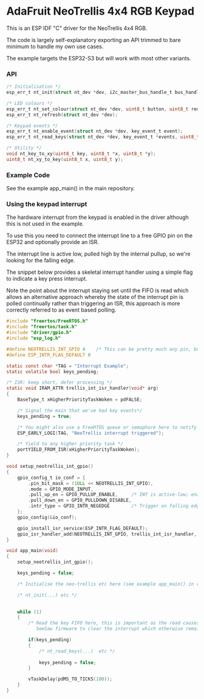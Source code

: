 # AdaFruit NeoTrellis 4x4 RGB Keypad

This is an ESP IDF "C" driver for the NeoTrellis 4x4 RGB.  

The code is largely self-explanatory exporting an API trimmed to bare minimum to handle my own use cases. 

The example targets the ESP32-S3 but will work with most other variants.

### API 

```c
/* Initialisation */
esp_err_t nt_init(struct nt_dev *dev, i2c_master_bus_handle_t bus_handle, uint8_t i2c_address);

/* LED colours */
esp_err_t nt_set_colour(struct nt_dev *dev, uint8_t button, uint8_t red, uint8_t green, uint8_t blue, uint8_t brightness);
esp_err_t nt_refresh(struct nt_dev *dev);

/* Keypad events */
esp_err_t nt_enable_event(struct nt_dev *dev, key_event_t event);
esp_err_t nt_read_keys(struct nt_dev *dev, key_event_t *events, uint8_t *count);

/* Utility */
void nt_key_to_xy(uint8_t key, uint8_t *x, uint8_t *y);
uint8_t nt_xy_to_key(uint8_t x, uint8_t y);
```
### Example Code
See the example app_main() in the main repository. 

### Using the keypad interrupt
The hardware interrupt from the keypad is enabled in the driver although this is not used in the example.  

To use this you need to connect the interrupt line to a free GPIO pin on the ESP32 and optionally provide an ISR.

The interrupt line is active low, pulled high by the internal pullup, so we're looking for the falling edge.

The snippet below provides a skeletal interrupt handler using a simple flag to indicate a key press interrupt.

Note the point about the interrupt staying set until the FIFO is read which allows an alternative approach whereby the state of the interrupt pin is polled continually rather than triggering an ISR, this
approach is more correctly referred to as event based polling.

```c
#include "freertos/FreeRTOS.h"
#include "freertos/task.h"
#include "driver/gpio.h"
#include "esp_log.h"

#define NEOTRELLIS_INT_GPIO 4    /* This can be pretty much any pin, but avoid the strapping pins */
#define ESP_INTR_FLAG_DEFAULT 0

static const char *TAG = "Interrupt Example";
static volatile bool keys_pending;

/* ISR: keep short, defer processing */
static void IRAM_ATTR trellis_int_isr_handler(void* arg)
{
    BaseType_t xHigherPriorityTaskWoken = pdFALSE;

    /* Signal the main that we've had key events*/
    keys_pending = true;

    /* You might also use a FreeRTOS queue or semaphore here to notify a task */
    ESP_EARLY_LOGI(TAG, "NeoTrellis interrupt triggered");

    /* Yield to any higher priority task */
    portYIELD_FROM_ISR(xHigherPriorityTaskWoken);
}

void setup_neotrellis_int_gpio()
{
    gpio_config_t io_conf = {
        .pin_bit_mask = (1ULL << NEOTRELLIS_INT_GPIO),
        .mode = GPIO_MODE_INPUT,
        .pull_up_en = GPIO_PULLUP_ENABLE,     /* INT is active-low; enable pull-up */
        .pull_down_en = GPIO_PULLDOWN_DISABLE,
        .intr_type = GPIO_INTR_NEGEDGE        /* Trigger on falling edge (HIGH → LOW) */
    };
    gpio_config(&io_conf);

    gpio_install_isr_service(ESP_INTR_FLAG_DEFAULT);
    gpio_isr_handler_add(NEOTRELLIS_INT_GPIO, trellis_int_isr_handler, NULL);    
}

void app_main(void)
{  
    setup_neotrellis_int_gpio();

    keys_pending = false;

    /* Initialise the neo-trellis etc here (see example app_main() in repo)*/

    /* nt_init(...) etc */
                

    while (1)
    {
        /* Read the key FIFO here, this is important as the read causes the
           SeeSaw firmware to clear the interrupt which otherwise remains set */

        if(keys_pending)
        {
            /* nt_read_keys(...)  etc */
            
            keys_pending = false;
        }

        vTaskDelay(pdMS_TO_TICKS(100));
    }
}
```

